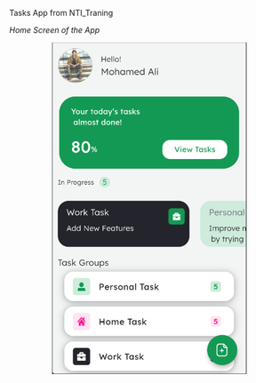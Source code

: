 Tasks App from NTI_Traning

<!-- Add captions -->
<em>Home Screen of the App</em>
<p align="center">
  <img src="assets\images\home_screen.png" width="350" alt="Home Screen">
  <br>
  
</p>


